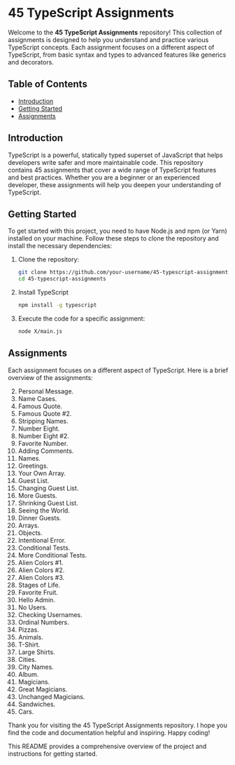 # 45 TypeScript Assignments

Welcome to the **45 TypeScript Assignments** repository! This collection of assignments is designed to help you understand and practice various TypeScript concepts. Each assignment focuses on a different aspect of TypeScript, from basic syntax and types to advanced features like generics and decorators.

## Table of Contents

- [Introduction](#introduction)
- [Getting Started](#getting-started)
- [Assignments](#assignments)
<!-- - [License](#license) -->

## Introduction

TypeScript is a powerful, statically typed superset of JavaScript that helps developers write safer and more maintainable code. This repository contains 45 assignments that cover a wide range of TypeScript features and best practices. Whether you are a beginner or an experienced developer, these assignments will help you deepen your understanding of TypeScript.

## Getting Started

To get started with this project, you need to have Node.js and npm (or Yarn) installed on your machine. Follow these steps to clone the repository and install the necessary dependencies:

1. Clone the repository:
    ```bash
    git clone https://github.com/your-username/45-typescript-assignments.git
    cd 45-typescript-assignments
    ```
2. Install TypeScript
    ```bash
    npm install -g typescript
    ```
3. Execute the code for a specific assignment:
    ```bash
    node X/main.js
    ```

## Assignments

Each assignment focuses on a different aspect of TypeScript. Here is a brief overview of the assignments:

2. Personal Message.
3. Name Cases.
4. Famous Quote.
5. Famous Quote #2.
6. Stripping Names.
7. Number Eight.
8. Number Eight #2.
9. Favorite Number.
10. Adding Comments.
11. Names.
12. Greetings.
13. Your Own Array.
14. Guest List.
15. Changing Guest List.
16. More Guests.
17. Shrinking Guest List.
18. Seeing the World.
19. Dinner Guests.
20. Arrays.
21. Objects.
22. Intentional Error.
23. Conditional Tests.
24. More Conditional Tests.
25. Alien Colors #1.
26. Alien Colors #2.
27. Alien Colors #3.
28. Stages of Life.
29. Favorite Fruit.
30. Hello Admin.
31. No Users.
32. Checking Usernames.
33. Ordinal Numbers.
34. Pizzas.
35. Animals.
36. T-Shirt.
37. Large Shirts.
38. Cities.
39. City Names.
40. Album.
41. Magicians.
42. Great Magicians.
43. Unchanged Magicians.
44. Sandwiches.
45. Cars.

<!-- ## License

This project is licensed under the MIT License - see the LICENSE file for details. -->

Thank you for visiting the 45 TypeScript Assignments repository. I hope you find the code and documentation helpful and inspiring. Happy coding!

This README provides a comprehensive overview of the project and instructions for getting started.
